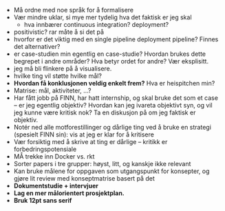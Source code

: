- Må ordne med noe språk for å formalisere
- Vær mindre uklar, si mye mer tydelig hva det faktisk er jeg skal
    - hva innbærer continuous integration? deployment?
- positivistic? rar måte å si det på
- hvorfor er det viktig med en single pipeline deployment pipeline? Finnes det alternativer?
- er case-studien min egentlig en case-studie? Hvordan brukes dette begrepet i andre områder? Hva betyr ordet for andre? Vær eksplisitt.
- jeg må bli flinkere på å visualisere.
- hvilke ting vil støtte hvilke mål?
- __Hvordan få konklusjonen veldig enkelt frem?__ Hva er heispitchen min?
- Matrise: mål, aktiviteter, …?
- Har fått jobb på FINN, har hatt internship, og skal bruke det som et case – er jeg egentlig objektiv? Hvordan kan jeg ivareta objektivt syn, og vil jeg kunne være kritisk nok? Ta en diskusjon på om jeg faktisk er objektiv.
- Notér ned alle motforestillinger og dårlige ting ved å bruke en strategi (spesielt FINN sin): vis at jeg er klar for å kritisere
- Vær forsiktig med å skrive at ting er dårlige – kritikk er forbedringspotensiale
- MÅ trekke inn Docker vs. rkt
- Sorter papers i tre grupper: høyst, litt, og kanskje ikke relevant
- Kan bruke målene for oppgaven som utgangspunkt for konsepter, og gjøre lit review med konseptmatrise basert på det
- __Dokumentstudie + intervjuer__
- __Lag en mer målorientert prosjektplan.__
- __Bruk 12pt sans serif__
